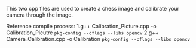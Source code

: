 This two cpp files are used to create a chess image and calibrate your camera through the image.

Reference compile process:
1.g++ Calibration_Picture.cpp -o Calibration_Picutre `pkg-config --cflags --libs opencv`
2.g++ Camera_Calibration.cpp -o Calibration `pkg-config --cflags --libs opencv`

